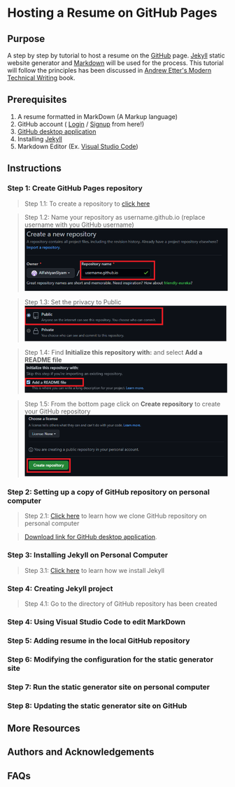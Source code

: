 # Hosting a Resume on GitHub Pages

## Purpose

A step by step by tutorial to host a resume on the [GitHub](https://github.com/) page. [Jekyll](https://jekyllrb.com/) static website generator and [Markdown](https://en.wikipedia.org/wiki/Markdown) will be used for the process. This tutorial will follow the principles has been discussed in [Andrew Etter's Modern Technical Writing](https://www.amazon.ca/Modern-Technical-Writing-Introduction-Documentation-ebook/dp/B01A2QL9SS) book.



## Prerequisites
  1. A resume formatted in MarkDown (A Markup language)
  2. GitHub account ( [Login](https://github.com/login) / [Signup](https://github.com/signup) from here!)
  3. [GitHub desktop application](https://desktop.github.com/)
  4. Installing [Jekyll](https://jekyllrb.com/)
  5. Markdown Editor (Ex. [Visual Studio Code](https://code.visualstudio.com/download))

## Instructions

### Step 1: Create GitHub Pages repository
  > Step 1.1: To create a repository to [click here](https://github.com/new)
  
  > Step 1.2: Name your repository as username.github.io (replace username with you GitHub username)
       ![](/images/Step-1/1.2.png)
  
  > Step 1.3: Set the privacy to Public
        ![](/images/Step-1/1.3.png)
       
  > Step 1.4: Find **Initialize this repository with:** and select **Add a README file**
       ![](/images/Step-1/1.4.png)
       
  > Step 1.5: From the bottom page click on **Create repository** to create your GitHub repository 
       ![](/images/Step-1/1.5.png)
     
 
### Step 2: Setting up a copy of GitHub repository on personal computer
  > Step 2.1: [Click here](https://www.youtube.com/watch?v=8yqQeTbFZUg) to learn how we clone GitHub repository on personal computer
  
  
  > [Download link for GitHub desktop application](https://desktop.github.com/).
  



### Step 3: Installing Jekyll on Personal Computer 

  > Step 3.1: [Click here](https://www.youtube.com/watch?v=_mUmZg5qg9E) to learn how we install Jekyll
  
### Step 4: Creating Jekyll project 
  > Step 4.1: Go to the directory of GitHub repository has been created
  

### Step 4: Using Visual Studio Code to edit MarkDown
  



### Step 5: Adding resume in the local GitHub repository


### Step 6: Modifying the configuration for the static generator site


### Step 7: Run the static generator site on personal computer

### Step 8: Updating the static generator site on GitHub





## More Resources

## Authors and Acknowledgements


## FAQs
